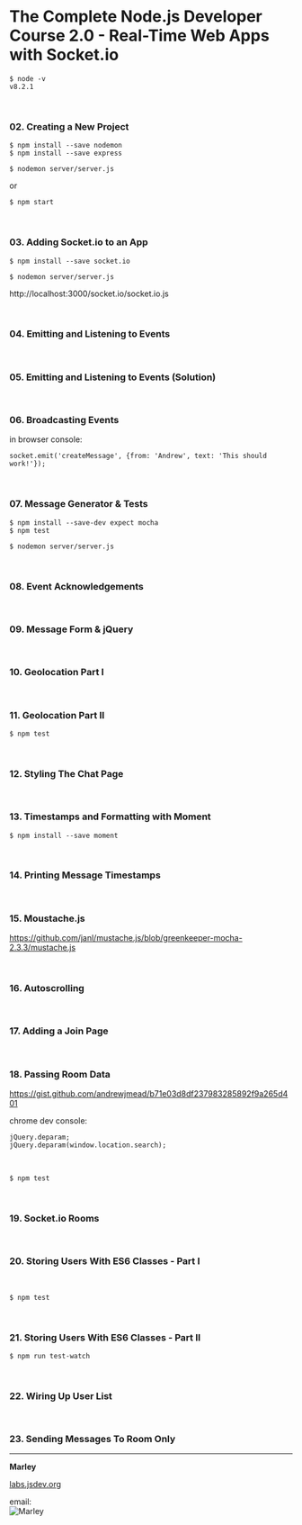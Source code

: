 # The Complete Node.js Developer Course 2.0 - Real-Time Web Apps with Socket.io


    $ node -v
    v8.2.1

<br/>

### 02. Creating a New Project

    $ npm install --save nodemon
    $ npm install --save express
    
    $ nodemon server/server.js
    
or 

    $ npm start
    
<br/>

### 03. Adding Socket.io to an App
    
    $ npm install --save socket.io
    
    $ nodemon server/server.js
    
http://localhost:3000/socket.io/socket.io.js


<br/>

### 04. Emitting and Listening to Events

<br/>

### 05. Emitting and Listening to Events (Solution)

<br/>

### 06. Broadcasting Events

in browser console:

    socket.emit('createMessage', {from: 'Andrew', text: 'This should work!'});


<br/>

### 07. Message Generator & Tests

    $ npm install --save-dev expect mocha
    $ npm test
    
    $ nodemon server/server.js

<br/>

### 08. Event Acknowledgements

<br/>

### 09. Message Form & jQuery

<br/>

### 10. Geolocation Part I

<br/>

### 11. Geolocation Part II

    $ npm test

<br/>

### 12. Styling The Chat Page

<br/>

### 13. Timestamps and Formatting with Moment

    $ npm install --save moment
    
<br/>

### 14. Printing Message Timestamps

<br/>

### 15. Moustache.js

https://github.com/janl/mustache.js/blob/greenkeeper-mocha-2.3.3/mustache.js


<br/>

### 16. Autoscrolling

<br/>

### 17. Adding a Join Page

<br/>

### 18. Passing Room Data

https://gist.github.com/andrewjmead/b71e03d8df237983285892f9a265d401

chrome dev console: 

    jQuery.deparam;
    jQuery.deparam(window.location.search);

<br/>

    $ npm test
    
<br/>
    
### 19. Socket.io Rooms


<br/>
    
### 20. Storing Users With ES6 Classes - Part I
    
<br/>

    $ npm test    
    
<br/>
    
### 21. Storing Users With ES6 Classes - Part II
    
    $ npm run test-watch
    
    
<br/>
    
### 22. Wiring Up User List

<br/>
    
### 23. Sending Messages To Room Only
    
___

**Marley**

<a href="https://labs.jsdev.org">labs.jsdev.org</a>

email:  
![Marley](http://img.fotografii.org/a3333333mail.gif "Marley")
